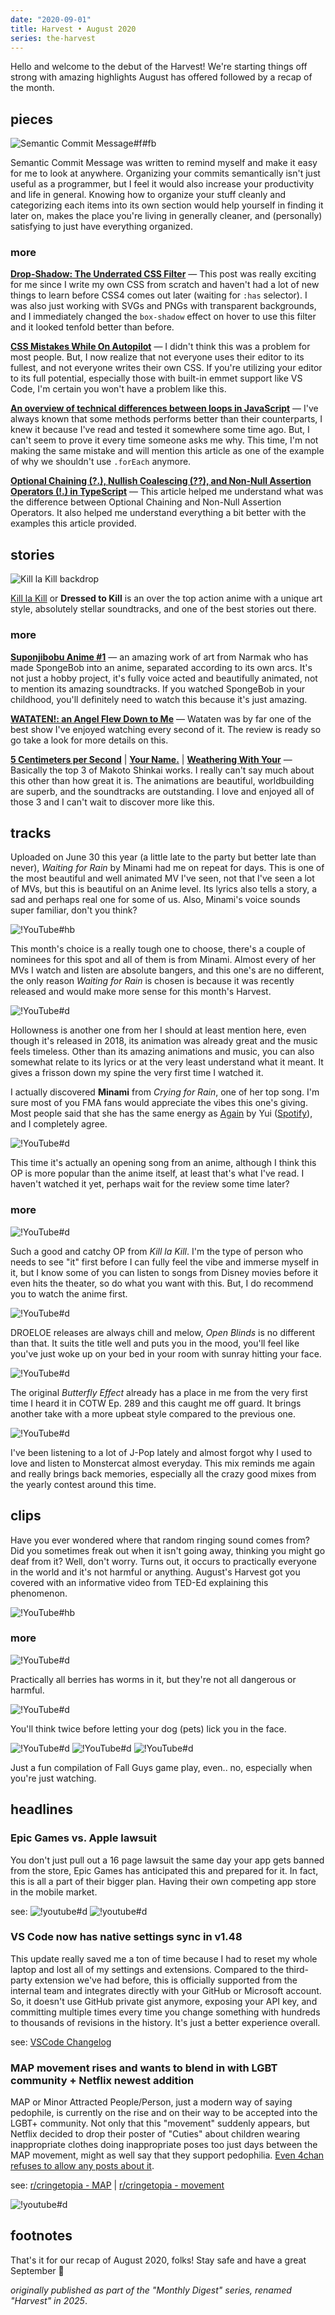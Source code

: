 ```yaml
---
date: "2020-09-01"
title: Harvest • August 2020
series: the-harvest
---
```


Hello and welcome to the debut of the Harvest! We're starting things off strong with amazing highlights August has offered followed by a recap of the month.

## pieces

![Semantic Commit Message#f#fb](/uploads/posts/semantic-commit-message/thumbnail.webp "[Semantic Commit Message](/posts/semantic-commit-message)")

Semantic Commit Message was written to remind myself and make it easy for me to look at anywhere. Organizing your commits semantically isn't just useful as a programmer, but I feel it would also increase your productivity and life in general. Knowing how to organize your stuff cleanly and categorizing each items into its own section would help yourself in finding it later on, makes the place you're living in generally cleaner, and (personally) satisfying to just have everything organized.

### more

**[Drop-Shadow: The Underrated CSS Filter](https://css-irl.info/drop-shadow-the-underrated-css-filter/)** — This post was really exciting for me since I write my own CSS from scratch and haven't had a lot of new things to learn before CSS4 comes out later (waiting for `:has` selector). I was also just working with SVGs and PNGs with transparent backgrounds, and I immediately changed the `box-shadow` effect on hover to use this filter and it looked tenfold better than before.

**[CSS Mistakes While On Autopilot](https://ishadeed.com/article/css-mistakes/)** — I didn't think this was a problem for most people. But, I now realize that not everyone uses their editor to its fullest, and not everyone writes their own CSS. If you're utilizing your editor to its full potential, especially those with built-in emmet support like VS Code, I'm certain you won't have a problem like this.

**[An overview of technical differences between loops in JavaScript](https://blog.logrocket.com/technical-differences-between-loops-javascript/)** — I've always known that some methods performs better than their counterparts, I knew it because I've read and tested it somewhere some time ago. But, I can't seem to prove it every time someone asks me why. This time, I'm not making the same mistake and will mention this article as one of the example of why we shouldn't use `.forEach` anymore.

**[Optional Chaining (?.), Nullish Coalescing (??), and Non-Null Assertion Operators (!.) in TypeScript](https://dev.to/jamenamcinteer/optional-chaining-nullish-coalescing-and-non-null-assertion-operators-in-typescript-5c82)** — This article helped me understand what was the difference between Optional Chaining and Non-Null Assertion Operators. It also helped me understand everything a bit better with the examples this article provided.

## stories

![Kill la Kill backdrop](https://image.tmdb.org/t/p/original/kFJTEDYjm1EuowbYo7qcaJUBFXA.jpg "[Kill la Kill](/reviews/anime/kill-la-kill) [[TMDB](https://www.themoviedb.org/tv/60728)]")

[Kill la Kill](/reviews/anime/kill-la-kill) or **Dressed to Kill** is an over the top action anime with a unique art style, absolutely stellar soundtracks, and one of the best stories out there.

### more

**[Suponjibobu Anime #1](https://youtu.be/TBO9ANTBCjM)** — an amazing work of art from Narmak who has made SpongeBob into an anime, separated according to its own arcs. It's not just a hobby project, it's fully voice acted and beautifully animated, not to mention its amazing soundtracks. If you watched SpongeBob in your childhood, you'll definitely need to watch this because it's just amazing.

**[WATATEN!: an Angel Flew Down to Me](/reviews/anime/watashi-ni-tenshi-ga-maiorita)** — Wataten was by far one of the best show I've enjoyed watching every second of it. The review is ready so go take a look for more details on this.

**[5 Centimeters per Second](/reviews/movie/byousoku-5-centimeter)** | **[Your Name.](/reviews/movie/kimi-no-na-wa)** | **[Weathering With Your](/reviews/movie/tenki-no-ko)** — Basically the top 3 of Makoto Shinkai works. I really can't say much about this other than how great it is. The animations are beautiful, worldbuilding are superb, and the soundtracks are outstanding. I love and enjoyed all of those 3 and I can't wait to discover more like this.

## tracks

Uploaded on June 30 this year (a little late to the party but better late than never), *Waiting for Rain* by Minami had me on repeat for days. This is one of the most beautiful and well animated MV I've seen, not that I've seen a lot of MVs, but this is beautiful on an Anime level. Its lyrics also tells a story, a sad and perhaps real one for some of us. Also, Minami's voice sounds super familiar, don't you think?

![!YouTube#hb](766qmHTc2ro "[Waiting for Rain](https://music.youtube.com/watch?v=iHGam9itjyk) by Minami [[Spotify](spotify:track:0UtSPZyW63m5ZHODCwhakB)]")

This month's choice is a really tough one to choose, there's a couple of nominees for this spot and all of them is from Minami. Almost every of her MVs I watch and listen are absolute bangers, and this one's are no different, the only reason *Waiting for Rain* is chosen is because it was recently released and would make more sense for this month's Harvest.

![!YouTube#d](HIRiduzNLzQ "[Hollowness](https://music.youtube.com/watch?v=QF66ivrYE0o) by Minami [[Spotify](spotify:track:4FAUrZ8wdf8mV202FcEgn6)]")

Hollowness is another one from her I should at least mention here, even though it's released in 2018, its animation was already great and the music feels timeless. Other than its amazing animations and music, you can also somewhat relate to its lyrics or at the very least understand what it meant. It gives a frisson down my spine the very first time I watched it.

I actually discovered **Minami** from *Crying for Rain*, one of her top song. I'm sure most of you FMA fans would appreciate the vibes this one's giving. Most people said that she has the same energy as [Again](https://youtu.be/JUewJm2ssBw) by Yui ([Spotify](spotify:track:6jBNUlTbv3fyn5t4izsdMa)), and I completely agree.

![!YouTube#d](0YF8vecQWYs "[Crying for Rain](https://music.youtube.com/watch?v=gxp3R7l1iSk) by Minami [[Spotify](spotify:track:1gUAX2ImxDsB3YDcyxMXlB)]")

This time it's actually an opening song from an anime, although I think this OP is more popular than the anime itself, at least that's what I've read. I haven't watched it yet, perhaps wait for the review some time later?

### more

![!YouTube#d](K42ED-7PWAo "[Ambiguous](https://music.youtube.com/watch?v=2oqeIu2G2fw) by GARNiDELiA [[Spotify](spotify:track:32VX3DJCxPY3pMjirgOayx)]")

Such a good and catchy OP from *Kill la Kill*. I'm the type of person who needs to see "it" first before I can fully feel the vibe and immerse myself in it, but I know some of you can listen to songs from Disney movies before it even hits the theater, so do what you want with this. But, I do recommend you to watch the anime first.

![!YouTube#d](Y-MNeN5dDtI "[Open Blinds](https://music.youtube.com/watch?v=D25VT2BcGFQ) by DROELOE [[Spotify](spotify:track:0cR04cbujsPTTyKUazySY0)]")

DROELOE releases are always chill and melow, *Open Blinds* is no different than that. It suits the title well and puts you in the mood, you'll feel like you've just woke up on your bed in your room with sunray hitting your face.

![!YouTube#d](Qola1w5lkOM "[Butterfly Effect VIP](https://music.youtube.com/watch?v=vjG-ChTSB3Y) by Koven [[Spotify](spotify:track:1sURUh8IehzWWp4udnhMpj)]")

The original *Butterfly Effect* already has a place in me from the very first time I heard it in COTW Ep. 289 and this caught me off guard. It brings another take with a more upbeat style compared to the previous one.

![!YouTube#d](Ucp0F6nReyM "Monstercat Mix Contest 2020 [DJ FYTR] by TheOnlyPixel19")

I've been listening to a lot of J-Pop lately and almost forgot why I used to love and listen to Monstercat almost everyday. This mix reminds me again and really brings back memories, especially all the crazy good mixes from the yearly contest around this time.

## clips

Have you ever wondered where that random ringing sound comes from? Did you sometimes freak out when it isn't going away, thinking you might go deaf from it? Well, don't worry. Turns out, it occurs to practically everyone in the world and it's not harmful or anything. August's Harvest got you covered with an informative video from TED-Ed explaining this phenomenon.

![!YouTube#hb](TnsCsR2wDdk "What's that ringing in your ears? - Marc Fagelson")

### more

![!YouTube#d](jI3wTCgno9A "The Truth Behind the Hidden Worms in Your Strawberries")

Practically all berries has worms in it, but they're not all dangerous or harmful.

![!YouTube#d](Vnsc4RNb16g "Who Has A Cleaner Mouth, Dog or Human?")

You'll think twice before letting your dog (pets) lick you in the face.

![!YouTube#d](64nQ1KNq6C4 "Fall Guys Montage (1)")
![!YouTube#d](N2f_Tc0a2jU "Fall Guys Montage (2)")
![!YouTube#d](jmg3Dn3OJQ8 "Fall Guys Montage (3)")

Just a fun compilation of Fall Guys game play, even.. no, especially when you're just watching.

## headlines

### Epic Games vs. Apple lawsuit

You don't just pull out a 16 page lawsuit the same day your app gets banned from the store, Epic Games has anticipated this and prepared for it. In fact, this is all a part of their bigger plan. Having their own competing app store in the mobile market.

see:
![!youtube#d](KXcLTfT8xKk "The Death of Fortnite")
![!youtube#d](8qZkl9CKgjI "Game Theory: The Secret Fortnite Agenda")

### VS Code now has native settings sync in v1.48

This update really saved me a ton of time because I had to reset my whole laptop and lost all of my settings and extensions. Compared to the third-party extension we've had before, this is officially supported from the internal team and integrates directly with your GitHub or Microsoft account. So, it doesn't use GitHub private gist anymore, exposing your API key, and committing multiple times every time you change something with hundreds to thousands of revisions in the history. It's just a better experience overall.

see: [VSCode Changelog](https://code.visualstudio.com/updates/v1_48)

### MAP movement rises and wants to blend in with LGBT community + Netflix newest addition

MAP or Minor Attracted People/Person, just a modern way of saying pedophile, is currently on the rise and on their way to be accepted into the LGBT+ community. Not only that this "movement" suddenly appears, but Netflix decided to drop their poster of "Cuties" about children wearing inappropriate clothes doing inappropriate poses too just days between the MAP movement, might as well say that they support pedophilia. [Even 4chan refuses to allow any posts about it](https://www.reddit.com/r/MxRMods/comments/iddt4p/when_the_thing_youre_doing_is_so_bad_even_4chan/).

see: [r/cringetopia - MAP](https://www.reddit.com/r/Cringetopia/comments/iahhqe/map_minor_attracted_person_people/) | [r/cringetopia - movement](https://www.reddit.com/r/Cringetopia/comments/iaoppj/apparently_theyre_trying_to_make_it_a_movement/)

![!youtube#d](msI2SxmED4E "Netflix Is Disgusting")

## footnotes

That's it for our recap of August 2020, folks! Stay safe and have a great September 👋

*originally published as part of the "Monthly Digest" series, renamed "Harvest" in 2025*.
